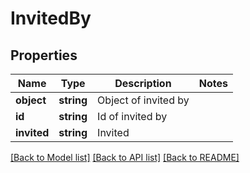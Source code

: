 # InvitedBy

## Properties
Name | Type | Description | Notes
------------ | ------------- | ------------- | -------------
**object** | **string** | Object of invited by | 
**id** | **string** | Id of invited by | 
**invited** | **string** | Invited | 

[[Back to Model list]](../README.md#documentation-for-models) [[Back to API list]](../README.md#documentation-for-api-endpoints) [[Back to README]](../../README.md)


